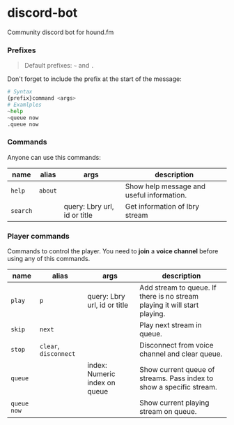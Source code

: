 # discord-bot
Community discord bot for hound.fm

### Prefixes

> Default prefixes: `~` and `.`

Don't forget to include the prefix at the start of the message:
```python
# Syntax
{prefix}command <args>
# Examlples
~help
~queue now
.queue now
```

### Commands
Anyone can use this commands:

| name| alias | args | description |
|---|---|---|---|
| `help` | `about` |  | Show help message and useful information. |
| `search` | | query: Lbry url, id or title  | Get information of lbry stream |

### Player commands

Commands to control the player. You need to **join** a **voice channel** before using any of this commands.

| name| alias | args | description |
|---|---|---|---|
| `play` | `p` | query: Lbry url, id or title | Add stream to queue. If there is no stream playing it will start playing. |
| `skip` | `next` | | Play next stream in queue.
| `stop` | `clear`, `disconnect` | | Disconnect from voice channel and clear queue.
| `queue` | | index: Numeric index on queue | Show current queue of streams. Pass index to show a specific stream.
| `queue now` | | | Show current playing stream on queue.
